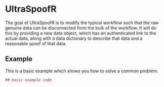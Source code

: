 <!-- README.md is generated from README.Rmd. Please edit that file -->
UltraSpoofR
===========

The goal of UltraSpoofR is to modify the typical workflow such that the raw genuine data can be disconnected from the bulk of the workflow. It will do this by providing a new data object, which has an authenticated link to the actual data, along with a data dictionary to describe that data and a reasonable spoof of that data.

Example
-------

This is a basic example which shows you how to solve a common problem:

``` r
## basic example code
```

